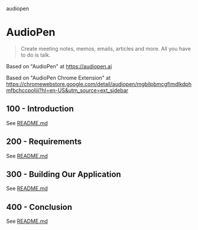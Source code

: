 audiopen
# AudioPen

> Create meeting notes, memos, emails, articles and more.
> All you have to do is talk.

Based on "AudioPen" at https://audiopen.ai

Based on "AudioPen Chrome Extension" at https://chromewebstore.google.com/detail/audiopen/mgbilpbmcgfimdlkdphmfbchccpoliii?hl=en-US&utm_source=ext_sidebar

## 100 - Introduction

See [README.md](./100/README.md)

## 200 - Requirements

See [README.md](./200/README.md)

## 300 - Building Our Application

See [README.md](./300/README.md)

## 400 - Conclusion

See [README.md](./400/README.md)

